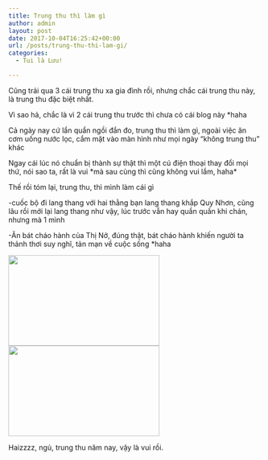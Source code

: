 ```yaml
---
title: Trung thu thì làm gì
author: admin
layout: post
date: 2017-10-04T16:25:42+00:00
url: /posts/trung-thu-thi-lam-gi/
categories:
  - Tui là Lưu!

---
```

Cũng trải qua 3 cái trung thu xa gia đình rồi, nhưng chắc cái trung thu này, là trung thu đặc biệt nhất.

Vì sao hả, chắc là vì 2 cái trung thu trước thì chưa có cái blog này *haha

Cả ngày nay cứ lẩn quẩn ngồi đắn đo, trung thu thì làm gì, ngoài việc ăn cơm uống nước lọc, cắm mặt vào màn hình như mọi ngày &#8220;không trung thu&#8221; khác

Ngay cái lúc nó chuẩn bị thành sự thật thì một cú điện thoại thay đổi mọi thứ, nói sao ta, rất là vui \*mà sau cùng thì cũng không vui lắm, haha\*

Thế rồi tóm lại, trung thu, thì mình làm cái gì

-cuốc bộ đi lang thang với hai thằng bạn lang thang khắp Quy Nhơn, cũng lâu rồi mới lại lang thang như vậy, lúc trước vẫn hay quần quần khi chán, nhưng mà 1 mình

-Ăn bát cháo hành của Thị Nở, đúng thật, bát cháo hành khiến người ta thảnh thơi suy nghĩ, tản mạn về cuộc sống *haha

<img class="size-medium wp-image-79 aligncenter" src="http://luublog.cf/wp-content/uploads/2017/10/20171004_2134051-300x180.jpg" alt="" width="300" height="180" />

<img class="size-medium wp-image-80 aligncenter" src="http://luublog.cf/wp-content/uploads/2017/10/20171004_2134107-300x180.jpg" alt="" width="300" height="180" />

Haizzzz, ngủ, trung thu năm nay, vậy là vui rồi.